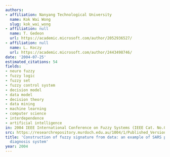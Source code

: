 ```yaml
---
authors:
- affiliation: Nanyang Technological University
  name: Kok Wai Wong
  slug: kok_wai_wong
- affiliation: null
  name: T. Gedeon
  url: https://academic.microsoft.com/author/2052936527/
- affiliation: null
  name: L. Koczy
  url: https://academic.microsoft.com/author/2443498746/
date: '2004-07-25'
estimated_citations: 54
fields:
- neuro fuzzy
- fuzzy logic
- fuzzy set
- fuzzy control system
- decision model
- data model
- decision theory
- data mining
- machine learning
- computer science
- interdependence
- artificial intelligence
in: 2004 IEEE International Conference on Fuzzy Systems (IEEE Cat. No.04CH37542)
src: https://researchrepository.murdoch.edu.au/1004/1/Published_Version.pdf
title: 'Construction of fuzzy signature from data: an example of SARS pre-clinical
  diagnosis system'
year: 2004
---
```

